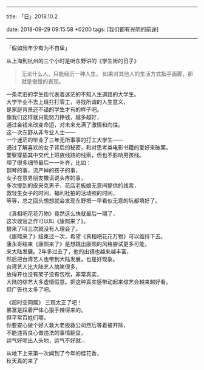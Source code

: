 
---

title: 「日」2018.10.2

date: 2018-09-29 09:15:58 +0200
tags: [我们都有光明的前途]

---
「假如我年少有为不自卑」

从上海到杭州的三个小时是听东野讲的《学生街的日子》
> 无论什么人，只能经历一种人生。
> 如果对其他人的生活方式指手画脚，那就是傲慢的表现。

一条老旧的学生街代表着迷茫的不知人生道路的大学生。<br />大学毕业不去上班打打零工，寻找所谓的人生意义，<br />是家庭背景还不错的学生才有的样子吧。<br />像我们这样就只能努力挣钱，越多越好，<br />通过金钱来改变命运，对未来充满了激情和向往。<br />
这一次东野从非专业人士——<br />一个迷茫的毕业了三年无所事事的打工大学生——<br />通过了解喜欢的女子背后的秘密，和对思考类电影书籍的爱好来破案。<br />警察穿插其中交代上班族线路的线索，但也不影响男孩线。<br />埋了很多细节最后一一补齐，比如：<br />钢琴的事，流产掉的孩子的事，<br />女子在意男朋友撒谎说头疼的事，<br />多次提到的皮夹克男子，花店老板娘无意间提供的线索，<br />救轻生女子的时间，福利社拍的活动照的时间，<br />等等，总之回头想想就会发现东野把一早看似无意的坑都填好了。<br />

《真相吧花花万物》竟然这么快就最后一期了，<br />这次收官之作可以叫《康熙来了》。<br />狼来了叫三次就没有人理会了。<br />《康熙来了》结束过一次，希望《真相吧花花万物》可以维持下去。<br />康永哥结束《康熙来了》是想跳出康熙的风格尝试更多可能，<br />来大陆发展。2年多过去了，他的出镜也越来越丰富，<br />然后把台湾艺人也带到大陆发展，也是好现象。<br />台湾艺人比大陆艺人搞笑很多，<br />放得开也没有架子没有包袱，非常真实，<br />大陆的综艺大多虚情假意。把这种真实感带动起来综艺会越来越好看。<br />但广告也太多了吧。<br />

《超时空同居》
三观太正了吧！<br />暴富是踩着尸体心狠手辣得来的。<br />但平常百姓们哪，<br />你要安心做个好人救大老板救公司然后等着被开除，<br />不能违背良心做违法的事情翻盘，<br />运气好呢出人头地，运气不好就...


从地下上来第一次闻到了今年的桂花香，<br />秋天真的来了

